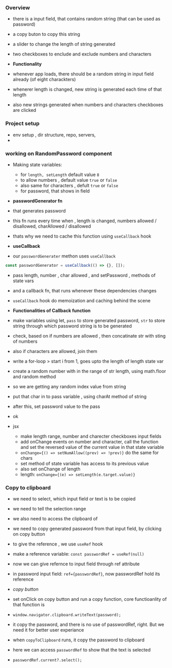 ### Overview

- there is a input field, that contains random string (that can be used as password)
- a copy buton to copy this string
- a slider to change the length of string generated
- two checkboxes to enclude and exclude numbers and characters

- **Functionality**

- whenever app loads, there should be a random string in input field already (of eight charackters)
- whenerer length is changed, new string is generated each time of that length
- also new strings generated when numbers and characters checkboxes are clicked

### Project setup

- env setup , dir structure, repo, servers,
-

### working on **RandomPassword** component

- Making state variables:

  - for `length, setLength` default value `8`
  - to allow numbers , default value `true` or `false`
  - also same for characters , defult `true` or `false`
  - for password, that shows in field

- **passwordGenerator fn**

- that generates password
- this fn runs every time when , length is changed, numbers allowed / disallowed, charAllowed / disallowed
- thats why we need to cache this function using `useCallback` hook

- **useCallback**

- our `passwordGenerater` methon uses `useCallback`

```js
const passwordGenerator = useCallback(() => {}, []);
```

- pass length, number , char allowed , and setPassword , methods of state vars
- and a callback fn, that runs whenever these dependencies changes
- `useCallback` hook do memoization and caching behind the scene

- **Functionalities of Callback function**
- make variables using let, `pass` to store generated password, `str` to store string through which password string is to be generated
- check, based on if numbers are allowed , then concatinate str with sting of numbers
- also if characters are allowed, join them

- write a for-loop > start i from 1, goes upto the length of length state var
- create a random number with in the range of str length, using math.floor and random method
- so we are getting any random index value from string
- put that char in to pass variable , using charAt method of string
- after this, set password value to the pass
- ok

- jsx
  - make length range, number and charecter checkboxes input fields
  - add onChange events on number and character, call the function and set the reversed value of the current value in that state variable
  - `onChange={() => setNumAllow((prev) => !prev)}` do the same for chars
  - set method of state variable has access to its previous value
  - also set onChange of length
  - length: `onChange={(e) => setLength(e.target.value)}`

### Copy to clipboard

- we need to select, which input field or text is to be copied
- we need to tell the selection range
- we also need to access the clipboard of
- we need to copy generated password from that input field, by clicking on copy button
- to give the reference , we use `useRef` hook
- make a reference variable: `const passwordRef = useRef(null)`
- now we can give refernce to input field through ref attribute
- in password input field: `ref={passwordRef}`, now passwordRef hold its reference

- _copy button_
- set onClick on copy button and run a copy function, core functioanlity of that function is
- `window.navigator.clipboard.writeText(password);`
- it copy the password, and there is no use of passwordRef, right. But we need it for better user experiance
- when `copyToClipboard` runs, it copy the password to clipboard
- here we can access `passwordRef` to show that the text is selected
- `passwordRef.current?.select();`
